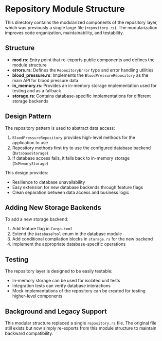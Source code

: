 # Repository Module Structure

This directory contains the modularized components of the repository layer, which was previously a single large file (`repository.rs`). The modularization improves code organization, maintainability, and testability.

## Structure

- **mod.rs**: Entry point that re-exports public components and defines the module structure
- **errors.rs**: Defines the `RepositoryError` type and error handling utilities
- **blood_pressure.rs**: Implements the `BloodPressureRepository` as the main API for blood pressure data
- **in_memory.rs**: Provides an in-memory storage implementation used for testing and as a fallback
- **storage.rs**: Contains database-specific implementations for different storage backends

## Design Pattern

The repository pattern is used to abstract data access:

1. `BloodPressureRepository` provides high-level methods for the application to use
2. Repository methods first try to use the configured database backend (`DatabaseStorage`)
3. If database access fails, it falls back to in-memory storage (`InMemoryStorage`)

This design provides:
- Resilience to database unavailability
- Easy extension for new database backends through feature flags
- Clean separation between data access and business logic

## Adding New Storage Backends

To add a new storage backend:

1. Add feature flag in `Cargo.toml`
2. Extend the `DatabasePool` enum in the database module
3. Add conditional compilation blocks in `storage.rs` for the new backend
4. Implement the appropriate database-specific operations

## Testing

The repository layer is designed to be easily testable:
- In-memory storage can be used for isolated unit tests
- Integration tests can verify database interactions
- Mock implementations of the repository can be created for testing higher-level components

## Background and Legacy Support

This modular structure replaced a single `repository.rs` file. The original file still exists but now simply re-exports from this module structure to maintain backward compatibility. 